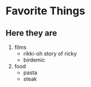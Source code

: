 <h1>Favorite Things</h1>
<h2>Here they are</h2>
<ol>
    <li>films <ul>
        <li>rikki-oh story of ricky</li>
        <li>birdemic</li>
    </ul></li>
    <li>food <ul>
        <li>pasta</li>
        <li>steak</li>
    </ul></li>
    </ol>